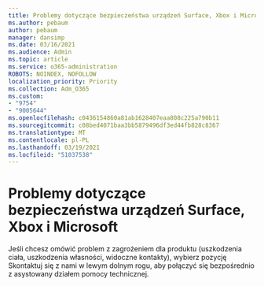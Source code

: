 ```yaml
---
title: Problemy dotyczące bezpieczeństwa urządzeń Surface, Xbox i Microsoft
ms.author: pebaum
author: pebaum
manager: dansimp
ms.date: 03/16/2021
ms.audience: Admin
ms.topic: article
ms.service: o365-administration
ROBOTS: NOINDEX, NOFOLLOW
localization_priority: Priority
ms.collection: Adm_O365
ms.custom:
- "9754"
- "9005644"
ms.openlocfilehash: c0436154860a81ab1628407eaa808c225a790b11
ms.sourcegitcommit: c08bed4071baa3bb5879496df3ed44fb828c8367
ms.translationtype: MT
ms.contentlocale: pl-PL
ms.lasthandoff: 03/19/2021
ms.locfileid: "51037538"
---
```

# <a name="surface-xbox-and-microsoft-devices-safety-concerns"></a>Problemy dotyczące bezpieczeństwa urządzeń Surface, Xbox i Microsoft

Jeśli chcesz omówić problem z zagrożeniem dla produktu (uszkodzenia  ciała, uszkodzenia własności, widoczne kontakty), wybierz pozycję Skontaktuj się z nami w lewym dolnym rogu, aby połączyć się bezpośrednio z asystowany działem pomocy technicznej.